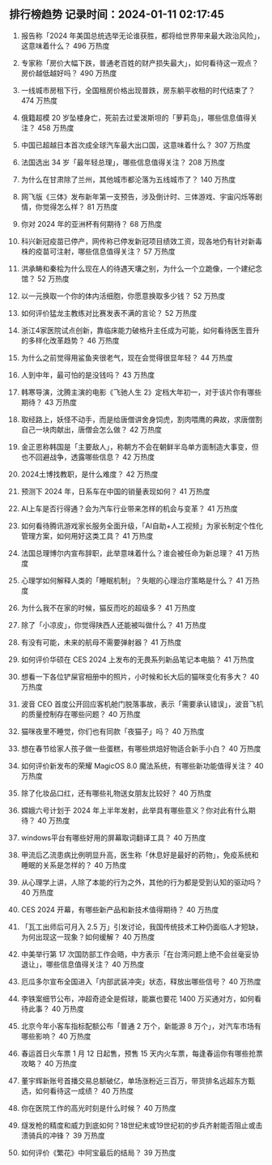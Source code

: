 
## 排行榜趋势 记录时间：2024-01-11 02:17:45
  
  1. 报告称「2024 年美国总统选举无论谁获胜，都将给世界带来最大政治风险」，这意味着什么？ 496 万热度
    
  2. 专家称「房价大幅下跌，普通老百姓的财产损失最大」，如何看待这一观点？房价越低越好吗？ 490 万热度
    
  3. 一线城市房租下行，全国租房价格出现普跌，房东躺平收租的时代结束了？ 474 万热度
    
  4. 俄籍超模 20 岁坠楼身亡，死前去过爱泼斯坦的「萝莉岛」，哪些信息值得关注？ 458 万热度
    
  5. 中国已超越日本首次成全球汽车最大出口国，这意味着什么？ 307 万热度
    
  6. 法国选出 34 岁「最年轻总理」，哪些信息值得关注？ 208 万热度
    
  7. 为什么在甘肃除了兰州，其他城市都沦落为五线城市了？ 140 万热度
    
  8. 网飞版《三体》发布新年第一支预告，涉及倒计时、三体游戏、宇宙闪烁等剧情，你觉得怎么样？ 81 万热度
    
  9. 你对 2024 年的亚洲杯有何期待？ 68 万热度
    
  10. 科兴新冠疫苗已停产，网传称已停发新冠项目绩效工资，现各地仍有针对新毒株的疫苗可注射，哪些信息值得关注？ 57 万热度
    
  11. 洪承畴和秦桧为什么现在人的待遇天壤之别，为什么一个立跪像，一个建纪念馆？ 52 万热度
    
  12. 以一元换取一个你的体内活细胞，你愿意换取多少钱？ 52 万热度
    
  13. 如何评价猛龙主教练对比赛发表不满的言论？ 52 万热度
    
  14. 浙江4家医院试点创新，靠临床能力破格升主任成为可能，如何看待医生晋升的多样化改革趋势？ 46 万热度
    
  15. 为什么之前觉得用鲨鱼夹很老气，现在会觉得很显年轻？ 44 万热度
    
  16. 人到中年，最可怕的是没钱吗？ 43 万热度
    
  17. 韩寒导演，沈腾主演的电影《飞驰人生 2》定档大年初一，对于该片你有哪些期待？ 43 万热度
    
  18. 取经路上，妖怪不动手，而是给唐僧讲舍身饲虎，割肉喂鹰的典故，求唐僧割自己一块肉献出，唐僧会怎么做？ 42 万热度
    
  19. 金正恩称韩国是「主要敌人」，称朝方不会在朝鲜半岛单方面制造大事变，但也不回避战争，透露哪些信息？ 42 万热度
    
  20. 2024土博找教职，是什么难度？ 42 万热度
    
  21. 预测下 2024 年，日系车在中国的销量表现如何？ 41 万热度
    
  22. AI上车是否行得通？会为汽车行业带来怎样的机会与变革？ 41 万热度
    
  23. 如何看待腾讯游戏家长服务全面升级，「AI自助+人工视频」为家长制定个性化管理方案，如何用好这类工具？ 41 万热度
    
  24. 法国总理博尔内宣布辞职，此举意味着什么？谁会被任命为新总理？ 41 万热度
    
  25. 心理学如何解释人类的「睡眠机制」？失眠的心理治疗策略是什么？ 41 万热度
    
  26. 为什么我不在家的时候，猫反而吃的超级多？ 41 万热度
    
  27. 除了「小凉皮」，你觉得陕西人还能被叫做什么？ 41 万热度
    
  28. 有没有可能，未来的航母不需要弹射器？ 41 万热度
    
  29. 如何评价华硕在 CES 2024 上发布的无畏系列新品笔记本电脑？ 41 万热度
    
  30. 想看一下各位铲屎官相册中的照片，小时候和长大后的猫咪变化有多大？ 40 万热度
    
  31. 波音 CEO 首度公开回应客机舱门脱落事故，表示「需要承认错误」，波音飞机的质量控制存在哪些问题？ 40 万热度
    
  32. 猫咪夜里不睡觉，你们也有同款「夜猫子」吗？ 40 万热度
    
  33. 想在春节给家人孩子做一些蛋糕，有哪些烘焙好物适合新手小白？ 40 万热度
    
  34. 如何评价新发布的荣耀 MagicOS 8.0 魔法系统，有哪些新功能值得关注？ 40 万热度
    
  35. 除了化妆品口红，还有哪些礼物送女朋友比较好？ 40 万热度
    
  36. 嫦娥六号计划于 2024 年上半年发射，此举具有哪些意义？你对此有什么期待？ 40 万热度
    
  37. windows平台有哪些好用的屏幕取词翻译工具？ 40 万热度
    
  38. 甲流后乙流患病比例明显升高，医生称「休息好是最好的药物」，免疫系统和睡眠的关系是怎样的？ 40 万热度
    
  39. 从心理学上讲，人除了本能的行为之外，其他的行为都是受到认知的驱动吗？ 40 万热度
    
  40. CES 2024 开幕，有哪些新产品和新技术值得期待？ 40 万热度
    
  41. 「瓦工出师后可月入 2.5 万」引发讨论，我国传统技术工种仍面临人才短缺，为何出现这一现象？如何缓解？ 40 万热度
    
  42. 中美举行第 17 次国防部工作会晤，中方表示「在台湾问题上绝不会丝毫妥协退让」，哪些信息值得关注？ 40 万热度
    
  43. 厄瓜多尔宣布全国进入「内部武装冲突」状态，释放出哪些信号？ 40 万热度
    
  44. 李铁案细节公布，冲超奇迹全是假球，能赢也要花 1400 万买通对方，如何看待此事？ 40 万热度
    
  45. 北京今年小客车指标配额公布「普通 2 万个，新能源 8 万个」，对汽车市场有哪些影响？ 40 万热度
    
  46. 春运首日火车票 1 月 12 日起售，预售 15 天内火车票，每逢春运你有哪些抢票攻略？ 40 万热度
    
  47. 董宇辉新账号首播交易总额破亿，单场涨粉近三百万，带货排名远超东方甄选，如何看待这一成绩？ 40 万热度
    
  48. 你在医院工作的高光时刻是什么时候？ 40 万热度
    
  49. 燧发枪的精度和威力到底如何？18世纪末或19世纪初的步兵齐射能否阻止或击溃骑兵的冲锋？ 39 万热度
    
  50. 如何评价《繁花》中阿宝最后的结局？ 39 万热度
    